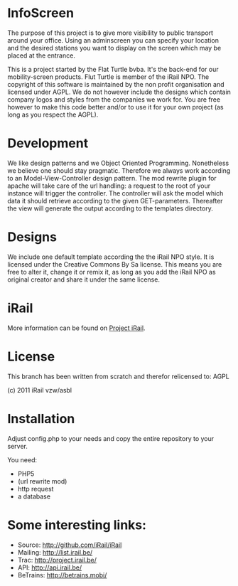 # InfoScreen

The purpose of this project is to give more visibility to public transport around your office. Using an adminscreen you can specify your location and the desired stations you want to display on the screen which may be placed at the entrance.

This is a project started by the Flat Turtle bvba. It's the back-end for our mobility-screen products. Flut Turtle is member of the iRail NPO. The copyright of this software is maintained by the non profit organisation and licensed under AGPL. We do not however include the designs which contain company logos and styles from the companies we work for. You are free however to make this code better and/or to use it for your own project (as long as you respect the AGPL).


# Development

We like design patterns and we Object Oriented Programming. Nonetheless we believe one should stay pragmatic. Therefore we always work according to an Model-View-Controller design pattern. The mod rewrite plugin for apache will take care of the url handling: a request to the root of your instance will trigger the controller. The controller will ask the model which data it should retrieve according to the given GET-parameters. Thereafter the view will generate the output according to the templates directory.

# Designs

We include one default template according the the iRail NPO style. It is licensed under the Creative Commons By Sa license. This means you are free to alter it, change it or remix it, as long as you add the iRail NPO as original creator and share it under the same license.

# iRail

More information can be found on [Project iRail](http://project.irail.be/).

# License

This branch has been written from scratch and therefor relicensed to: AGPL

(c) 2011 iRail vzw/asbl

# Installation

Adjust config.php to your needs and copy the entire repository to your server.

You need:

 * PHP5
 * (url rewrite mod)
 * http request
 * a database

# Some interesting links:

 * Source: <http://github.com/iRail/iRail>
 * Mailing: <http://list.irail.be/>
 * Trac: <http://project.irail.be/>
 * API: <http://api.irail.be/>
 * BeTrains: <http://betrains.mobi/>
